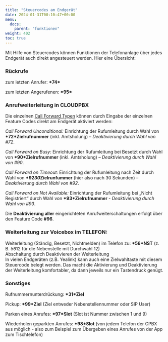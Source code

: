 ```yaml
---
title: "Steuercodes am Endgerät"
date: 2024-01-31T00:10:47+00:00
menu:
  docs:
    parent: "funktionen"
weight: 402
toc: true
---
```


Mit Hilfe von Steuercodes können Funktionen der Telefonanlage über jedes Endgerät auch direkt angesteuert werden. Hier eine Übersicht:

### Rückrufe

 zum letzten Anrufer:      __\*74*__ <br>

 zum letzten Angerufenen:  __\*95*__ <br>


### Anrufweiterleitung in CLOUDPBX

Die einzelnen [Call Forward Typen](https://cloudpbx-doku.netcologne.de/docs/funktionen/anrufweiterleitung/#call-forward-typen) können durch Eingabe der einzelnen Feature Codes direkt am Endgerät aktiviert werden:

*Call Forward Unconditional:* Einrichtung der Rufumleitung durch Wahl von **\*72*Zielrufnummer** (inkl. Amtsholung) – *Deaktivierung durch Wahl von #72*.

*Call Forward on Busy:* Einrichtung der Rufumleitung bei Besetzt durch Wahl von **\*90*Zielrufnummer** (inkl. Amtsholung) – *Deaktivierung durch Wahl von #90*.

*Call Forward on Timeout:* Einrichtung der Rufumleitung nach Zeit durch Wahl von **\*92*30*Zielrunfummer** (hier also nach 30 Sekunden) – *Deaktivierung durch Wahl von #92*.

*Call Forward on Not Available:* Einrichtung der Rufumleitung bei „Nicht Registriert“ durch Wahl von **\*93*Zielrufnummer** - *Deaktivierung durch Wahl von #93*.

Die **Deaktivierung aller** eingerichteten Anrufweiterschaltungen erfolgt über den Feature Code **#96**.


### Weiterleitung zur Voicebox im TELEFON:

Weiterleitung (Ständig, Besetzt, Nichtmelden) im Telefon zu: **\*56*NST** (z. B. *56*12 für die Nebenstelle mit Durchwahl 12)<br>
Abschaltung durch Deaktivieren der Weiterleitung<br>
In vielen Endgeräten (z.B. Yealink) kann auch eine Zielwahltaste mit diesem Steuercode belegt werden. Das macht die Aktivierung und Deaktivierung der Weiterleitung komfortabler, da dann jeweils nur ein Tastendruck genügt.


### Sonstiges

 Rufnummernunterdrückung: **\*31*Ziel**<br>
 
 Pickup: **\*99*Ziel** (Ziel entweder Nebenstellennummer oder SIP User)<br>
 
 Parken eines Anrufes: **\*97*Slot** (Slot ist Nummer zwischen 1 und 9)<br>
 
 Wiederholen geparkten Anrufes: **\*98*Slot** (von jedem Telefon der CPBX aus möglich - also zum Beispiel zum Übergeben eines Anrufes von der App zum Tischtelefon)<br>
